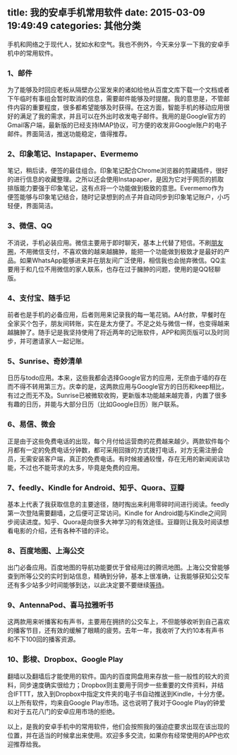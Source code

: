 title: 我的安卓手机常用软件
date: 2015-03-09 19:49:49
categories: 其他分类
---
手机和网络之于现代人，犹如水和空气。我也不例外，今天来分享一下我的安卓手机中的常用软件。

<!--more-->

### 1、邮件

为了能够及时回应老板从隔壁办公室发来的诸如给他从百度文库下载一个文档或者下午临时有事组会暂时取消的信息，需要邮件能够及时提醒。我的意思是，不管邮件内容的重要程度，很多都希望能够及时获得。在这方面，智能手机的移动应用很好的满足了我的需求，并且可以在外出时收发电子邮件。我用的是Google官方的Gmail客户端，最新版的已经支持IMAP协议，可方便的收发非Google账户的电子邮件。界面简洁，推送功能稳定，值得推荐。

### 2、印象笔记、Instapaper、Evermemo

笔记，稍后读，便签的最佳组合。印象笔记配合Chrome浏览器的剪藏插件，很好的进行信息的收藏整理。之所以还会使用Instapaper，是因为它对于网页的抓取排版能力要强于印象笔记，这有点将一个功能做到极致的意思。Evermemo作为便签能够与印象笔记结合，随时记录想到的点子并自动同步到印象笔记账户，小巧轻便，界面简洁。

### 3、微信、QQ

不消说，手机必装应用。微信主要用于即时聊天，基本上代替了短信。不刷[朋友圈](http://drunkevil.com/2014/11/12/self/)，不用微信支付，不喜欢做的越来越臃肿，能把一个功能做到极致才是最好的产品。如果WhatsApp能够进来并在朋友间广泛使用，相信我也会抛弃微信。QQ主要用于和几位不用微信的家人联系，也存在过于臃肿的问题，使用的是QQ轻聊版。


### 4、支付宝、随手记

前者也是手机的必备应用，后者则用来记录我的每一笔花销。AA付款，早餐时在全家买个包子，朋友间转账，实在是太方便了。不足之处与微信一样，也变得越来越臃肿了。随手记是我坚持使用了将近两年的记账软件，APP和网页版可以及时同步，并可邀请家人一起记账。

### 5、Sunrise、奇妙清单

日历与todo应用。本来，这些我都会选择Google官方的应用，无奈由于墙的存在而不得不转用第三方。庆幸的是，这两款应用与Google官方的日历和keep相比，有过之而无不及。Sunrise已被微软收购，更新版本功能越来越完善，内置了很多有趣的日历，并能与大部分日历（比如Google日历）账户联系。


### 6、易信、微会

正是由于这些免费电话的出现，每个月付给运营商的花费越来越少。两款软件每个月都有一定的免费电话分钟数，都可采用回拨的方式拨打电话，对方无需注册会员，无需安装客户端，真正的免费电话。有时候接通较慢，存在无用的新闻阅读功能，不过也不能苛求的太多，毕竟是免费的应用。

### 7、feedly、Kindle for Android、知乎、Quora、豆瓣

基本上代表了我获取信息的主要途径，随时掏出来利用零碎时间进行阅读。feedly第一次登陆需要翻墙，之后便可正常访问。Kindle for Android能与Kindle之间同步阅读进度。知乎、Quora是向很多大神学习的有效途径。豆瓣则让我及时阅读想看电影的介绍，还有各种不错的评论。

### 8、百度地图、上海公交

出门必备应用。百度地图的导航功能要优于曾经用过的腾讯地图。上海公交曾能够查到所等公交的实时到站信息，精确到分钟，基本上很准确，让我能够获知公交车还有多少站多少时间能够到达，以此决定要不要继续[等待](http://drunkevil.com/2015/02/06/transport/)。

### 9、AntennaPod、喜马拉雅听书

这两款用来听播客和有声书，主要用在拥挤的公交车上，不但能够收听到自己喜欢的播客节目，还有效的缓解了眼睛的疲劳。去年一年，我收听了大约10本有声书和不下100回的播客资源。

### 10、影梭、Dropbox、Google Play

翻墙以及翻墙后才能使用的软件。国内的百度网盘用来存放一些一般性的较大的资料，同步速度确实很给力；Dropbox则主要用于同步一些重要的文件资料，并结合IFTTT，放入到Dropbox中指定文件夹的电子书自动推送到Kindle，十分方便。以上所有软件，均来自Google Play市场。这也说明了我对于Google Play的钟爱和对于五花八门的安卓应用市场的拒绝。

以上，是我的安卓手机中的常用软件，他们会按照我的强迫症要求出现在该出现的位置，并在适当的时候拿出来使用。欢迎多多交流，如果你有经常使用的APP也欢迎推荐给我。